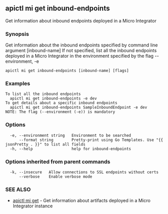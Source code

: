 ## apictl mi get inbound-endpoints

Get information about inbound endpoints deployed in a Micro Integrator

### Synopsis

Get information about the inbound endpoints specified by command line argument [inbound-name]
If not specified, list all the inbound endpoints deployed in a Micro Integrator in the environment specified by the flag --environment, -e

```
apictl mi get inbound-endpoints [inbound-name] [flags]
```

### Examples

```
To list all the inbound endpoints
  apictl mi get inbound-endpoints -e dev
To get details about a specific inbound endpoints
  apictl mi get inbound-endpoints SampleInboundEndpoint -e dev
NOTE: The flag (--environment (-e)) is mandatory
```

### Options

```
  -e, --environment string   Environment to be searched
      --format string        Pretty-print using Go Templates. Use "{{ jsonPretty . }}" to list all fields
  -h, --help                 help for inbound-endpoints
```

### Options inherited from parent commands

```
  -k, --insecure   Allow connections to SSL endpoints without certs
      --verbose    Enable verbose mode
```

### SEE ALSO

* [apictl mi get](apictl_mi_get.md)	 - Get information about artifacts deployed in a Micro Integrator instance


